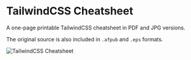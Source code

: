 # TailwindCSS Cheatsheet

A one-page printable TailwindCSS cheatsheet in PDF and JPG versions.

The original source is also included in `.afpub` and `.eps` formats.

![TailwindCSS Cheatsheet](tailwindcss-cheatsheet.jpg "TailwindCSS Cheatsheet")
